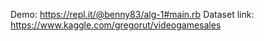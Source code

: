 Demo: https://repl.it/@benny83/alg-1#main.rb
Dataset link: https://www.kaggle.com/gregorut/videogamesales

